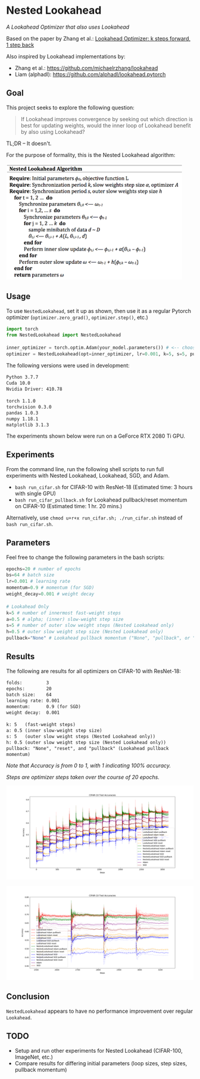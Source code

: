 # Nested Lookahead

*A Lookahead Optimizer that also uses Lookahead*

Based on the paper by Zhang et al.: [Lookahead Optimizer: k steps forward, 1 step back](https://arxiv.org/abs/1907.08610)

Also inspired by Lookahead implementations by:
- Zhang et al.:   https://github.com/michaelrzhang/lookahead
- Liam (alphadl): https://github.com/alphadl/lookahead.pytorch


Goal
------

This project seeks to explore the following question:

> If Lookahead improves convergence by seeking out which direction is best for updating weights, would the inner loop of Lookahead benefit by also using Lookahead?

TL;DR – It doesn't.

For the purpose of formality, this is the Nested Lookahead algorithm:

<img src=https://github.com/johngilbert2000/nested_lookahead/blob/master/plots/NLA_Algorithm.png height="312" width="472">

Usage
------
To use `NestedLookahead`, set it up as shown, then use it as a regular Pytorch optimizer (`optimizer.zero_grad()`, `optimizer.step()`, etc.)
```python
import torch
from NestedLookahead import NestedLookahead

inner_optimizer = torch.optim.Adam(your_model.parameters()) # <-- choose any Pytorch optimizer
optimizer = NestedLookahead(opt=inner_optimizer, lr=0.001, k=5, s=5, pullback='pullback')
```

The following versions were used in development:
```
Python 3.7.7
Cuda 10.0
Nvidia Driver: 410.78

torch 1.1.0
torchvision 0.3.0
pandas 1.0.3
numpy 1.18.1
matplotlib 3.1.3
```

The experiments shown below were run on a GeForce RTX 2080 Ti GPU.

Experiments
------
From the command line, run the following shell scripts to run full experiments with Nested Lookahead, Lookahead, SGD, and Adam.

- `bash run_cifar.sh` for CIFAR-10 with ResNet-18 (Estimated time: 3 hours with single GPU)
- `bash run_cifar_pullback.sh` for Lookahead pullback/reset momentum on CIFAR-10 (Estimated time: 1 hr. 20 mins.)

Alternatively, use `chmod u+r+x run_cifar.sh; ./run_cifar.sh` instead of `bash run_cifar.sh`.

Parameters
------

Feel free to change the following parameters in the bash scripts:
```python
epochs=20 # number of epochs
bs=64 # batch size
lr=0.001 # learning rate
momentum=0.9 # momentum (for SGD)
weight_decay=0.001 # weight decay

# Lookahead Only
k=5 # number of innermost fast-weight steps
a=0.5 # alpha; (inner) slow-weight step size
s=5 # number of outer slow weight steps (Nested Lookahead only)
h=0.5 # outer slow weight step size (Nested Lookahead only)
pullback="None" # Lookahead pullback momentum ("None", "pullback", or "reset")
```

Results
------

The following are results for all optimizers on CIFAR-10 with ResNet-18:
```
folds:         3
epochs:        20
batch size:    64
learning rate: 0.001
momentum:      0.9 (for SGD)
weight decay:  0.001

k: 5   (fast-weight steps)
a: 0.5 (inner slow-weight step size)
s: 5   (outer slow weight steps (Nested Lookahead only))
h: 0.5 (outer slow weight step size (Nested Lookahead only))
pullback: "None", "reset", and "pullback" (Lookahead pullback momentum)
```
*Note that Accuracy is from 0 to 1, with 1 indicating 100% accuracy.*

*Steps are optimizer steps taken over the course of 20 epochs.*

![Cifar10_test_accuracies](https://github.com/johngilbert2000/nested_lookahead/blob/master/plots/cifar10_default_test_acc.png)

![Cifar10_test_acc_tail](https://github.com/johngilbert2000/nested_lookahead/blob/master/plots/cifar10_default_test_acc_tail.png)


Conclusion
------
`NestedLookahead` appears to have no performance improvement over regular `Lookahead`.

TODO
------
- Setup and run other experiments for Nested Lookahead (CIFAR-100, ImageNet, etc.)
- Compare results for differing initial parameters (loop sizes, step sizes, pullback momentum)
